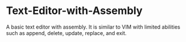 # Text-Editor-with-Assembly
A basic text editor with assembly. It is similar to VIM with limited abilities such as append, delete, update, replace, and exit.

